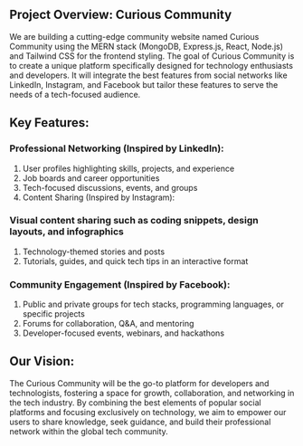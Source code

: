 ## Project Overview: Curious Community
We are building a cutting-edge community website named Curious Community using the MERN stack (MongoDB, Express.js, React, Node.js) and Tailwind CSS for the frontend styling. The goal of Curious Community is to create a unique platform specifically designed for technology enthusiasts and developers. It will integrate the best features from social networks like LinkedIn, Instagram, and Facebook but tailor these features to serve the needs of a tech-focused audience.

## Key Features:
### Professional Networking (Inspired by LinkedIn):
1. User profiles highlighting skills, projects, and experience
2. Job boards and career opportunities
3. Tech-focused discussions, events, and groups
4. Content Sharing (Inspired by Instagram):

### Visual content sharing such as coding snippets, design layouts, and infographics
1. Technology-themed stories and posts
2. Tutorials, guides, and quick tech tips in an interactive format

### Community Engagement (Inspired by Facebook):
1. Public and private groups for tech stacks, programming languages, or specific projects
2. Forums for collaboration, Q&A, and mentoring
3. Developer-focused events, webinars, and hackathons

## Our Vision:
The Curious Community will be the go-to platform for developers and technologists, fostering a space for growth, collaboration, and networking in the tech industry. By combining the best elements of popular social platforms and focusing exclusively on technology, we aim to empower our users to share knowledge, seek guidance, and build their professional network within the global tech community.
